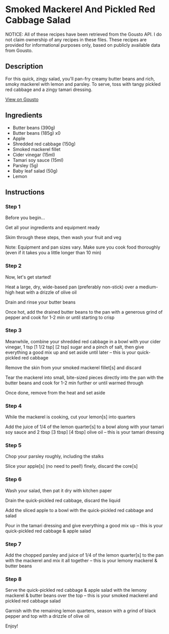 # Smoked Mackerel And Pickled Red Cabbage Salad

NOTICE: All of these recipes have been retrieved from the Gousto API. I do not claim ownership of any recipes in these files. These recipes are provided for informational purposes only, based on publicly available data from Gousto.

## Description

For this quick, zingy salad, you'll pan-fry creamy butter beans and rich, smoky mackerel with lemon and parsley. To serve, toss with tangy pickled red cabbage and a zingy tamari dressing.

[View on Gousto](https://www.gousto.co.uk/recipes/cookbook/10-min-smoked-mackerel-red-cabbage-apple-salad)

## Ingredients

- Butter beans (390g)
- Butter beans (185g) x0
- Apple
- Shredded red cabbage (150g)
- Smoked mackerel fillet
- Cider vinegar (15ml)
- Tamari soy sauce (15ml)
- Parsley (5g)
- Baby leaf salad (50g)
- Lemon

## Instructions


### Step 1

Before you begin...

Get all your ingredients and equipment ready

Skim through these steps, then wash your fruit and veg

Note: Equipment and pan sizes vary. Make sure you cook food thoroughly (even if it takes you a little longer than 10 min)


### Step 2

Now, let's get started!

Heat a large, dry, wide-based pan (preferably non-stick) over a medium-high heat with a drizzle of olive oil

Drain and rinse your butter beans

Once hot, add the drained butter beans to the pan with a generous grind of pepper and cook for 1-2 min or until starting to crisp


### Step 3

Meanwhile, combine your shredded red cabbage in a bowl with your cider vinegar, 1 tsp <span class="text-purple">[1 1/2 tsp]</span><span class="text-danger"> [2 tsp] </span>sugar and a pinch of salt, then give everything a good mix up and set aside until later – this is your quick-pickled red cabbage

Remove the skin from your smoked mackerel fillet[s] and discard

Tear the mackerel into small, bite-sized pieces directly into the pan with the butter beans and cook for 1-2 min further or until warmed through

Once done, remove from the heat and set aside


### Step 4

While the mackerel is cooking, cut your lemon[s] into quarters

Add the juice of 1/4 of the<span class="text-danger"> </span>lemon quarter[s]<span class="text-danger"> </span>to a bowl along with your tamari soy sauce and 2 tbsp <span class="text-purple">[3 tbsp]</span> <span class="text-danger">[4 tbsp]</span> olive oil – this is your tamari dressing


### Step 5

Chop your parsley roughly, including the stalks

Slice your apple[s] (no need to peel!) finely, discard the core[s]


### Step 6

Wash your salad, then pat it dry with kitchen paper

Drain the quick-pickled red cabbage, discard the liquid

Add the sliced apple to a bowl with the quick-pickled red cabbage and salad

Pour in the tamari dressing and give everything a good mix up – this is your quick-pickled red cabbage & apple salad


### Step 7

Add the chopped parsley and juice of 1/4 of the lemon quarter[s] to the pan with the mackerel and mix it all together – this is your lemony mackerel & butter beans

### Step 8

Serve the quick-pickled red cabbage & apple salad with the lemony mackerel & butter beans over the top – this is your smoked mackerel and pickled red cabbage salad

Garnish with the remaining lemon quarters, season with a grind of black pepper and top with a drizzle of olive oil

Enjoy!

